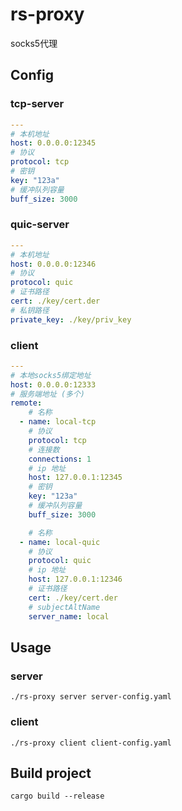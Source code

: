 # rs-proxy
socks5代理

## Config
### tcp-server
```yaml
---
# 本机地址
host: 0.0.0.0:12345
# 协议
protocol: tcp
# 密钥
key: "123a"
# 缓冲队列容量
buff_size: 3000
```
### quic-server
```yaml
---
# 本机地址
host: 0.0.0.0:12346
# 协议
protocol: quic
# 证书路径
cert: ./key/cert.der
# 私钥路径
private_key: ./key/priv_key
```
### client
```yaml
---
# 本地socks5绑定地址
host: 0.0.0.0:12333
# 服务端地址 (多个)
remote:
    # 名称
  - name: local-tcp
    # 协议
    protocol: tcp
    # 连接数
    connections: 1
    # ip 地址
    host: 127.0.0.1:12345
    # 密钥
    key: "123a"
    # 缓冲队列容量
    buff_size: 3000

    # 名称
  - name: local-quic
    # 协议
    protocol: quic
    # ip 地址
    host: 127.0.0.1:12346
    # 证书路径
    cert: ./key/cert.der
    # subjectAltName
    server_name: local
```
## Usage
### server
```shell script
./rs-proxy server server-config.yaml
```
### client
```shell script
./rs-proxy client client-config.yaml
```

## Build project
```shell script
cargo build --release
```


